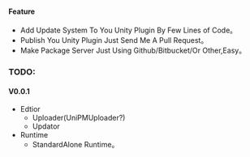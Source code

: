 #### Feature

* Add Update System To You Unity Plugin By Few Lines of Code。
* Publish You Unity Plugin Just Send Me A Pull Request。
* Make Package Server Just Using Github/Bitbucket/Or Other,Easy。



### TODO:

#### V0.0.1

* Edtior
  * Uploader(UniPMUploader?) 
  * Updator
* Runtime
  * StandardAlone Runtime。